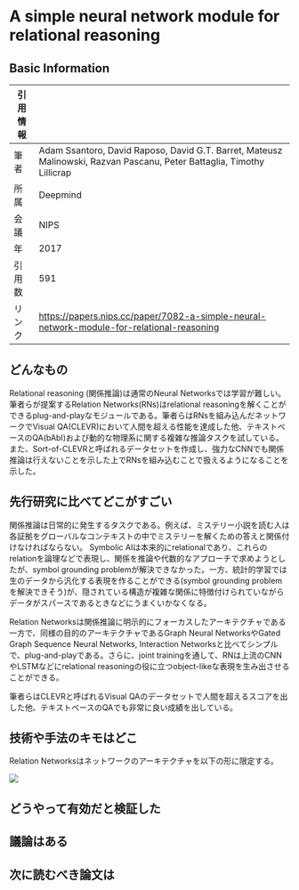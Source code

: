 # A simple neural network module for relational reasoning

## Basic Information

| 引用情報 |                                                                                                                        |
| -------- | ---------------------------------------------------------------------------------------------------------------------- |
| 筆者     | Adam Ssantoro, David Raposo, David G.T. Barret, Mateusz Malinowski, Razvan Pascanu, Peter Battaglia, Timothy Lillicrap |
| 所属     | Deepmind                                                                                                               |
| 会議     | NIPS                                                                                                                   |
| 年       | 2017                                                                                                                   |
| 引用数   | 591                                                                                                                    |
| リンク   | https://papers.nips.cc/paper/7082-a-simple-neural-network-module-for-relational-reasoning                              |

## どんなもの

Relational reasoning (関係推論)は通常のNeural Networksでは学習が難しい。筆者らが提案するRelation Networks(RNs)はrelational reasoningを解くことができるplug-and-playなモジュールである。筆者らはRNsを組み込んだネットワークでVisual QA(CLEVR)において人間を超える性能を達成した他、テキストベースのQA(bAbI)および動的な物理系に関する複雑な推論タスクを試している。また、Sort-of-CLEVRと呼ばれるデータセットを作成し、強力なCNNでも関係推論は行えないことを示した上でRNsを組み込むことで扱えるようになることを示した。

## 先行研究に比べてどこがすごい

関係推論は日常的に発生するタスクである。例えば、ミステリー小説を読む人は各証拠をグローバルなコンテキストの中でミステリーを解くための答えと関係付けなければならない。
Symbolic AIは本来的にrelationalであり、これらのrelationを論理などで表現し、関係を推論や代数的なアプローチで求めようとしたが、symbol grounding problemが解決できなかった。一方、統計的学習では生のデータから汎化する表現を作ることができる(symbol grounding problemを解決できそう)が、隠されている構造が複雑な関係に特徴付けられていながらデータがスパースであるときなどにうまくいかなくなる。

Relation Networksは関係推論に明示的にフォーカスしたアーキテクチャである一方で、同様の目的のアーキテクチャであるGraph Neural NetworksやGated Graph Sequence Neural Networks, Interaction Networksと比べてシンプルで、plug-and-playである。さらに、joint trainingを通して、RNは上流のCNNやLSTMなどにrelational reasoningの役に立つobject-likeな表現を生み出させることができる。

筆者らはCLEVRと呼ばれるVisual QAのデータセットで人間を超えるスコアを出した他、テキストベースのQAでも非常に良い成績を出している。

## 技術や手法のキモはどこ

Relation Networksはネットワークのアーキテクチャを以下の形に限定する。

<img src="https://latex.codecogs.com/gif.latex?\mathrm{RN}(O)&space;=&space;f_\phi\left(\sum_{i,j}g_\theta(o_i,o_j)\right)">

## どうやって有効だと検証した

## 議論はある

## 次に読むべき論文は
